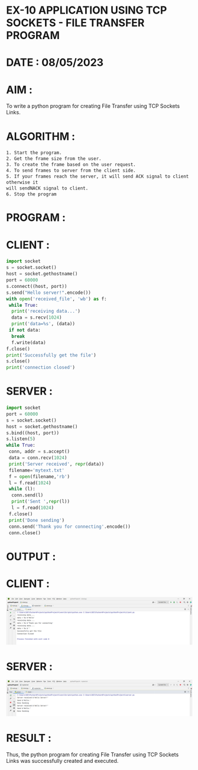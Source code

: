 # EX-10 APPLICATION USING TCP SOCKETS - FILE TRANSFER PROGRAM

# DATE : 08/05/2023

# AIM :
To write a python program for creating File Transfer using TCP Sockets Links.


# ALGORITHM :
```
1. Start the program.
2. Get the frame size from the user.
3. To create the frame based on the user request.
4. To send frames to server from the client side.
5. If your frames reach the server, it will send ACK signal to client otherwise it
will sendNACK signal to client.
6. Stop the program
```

# PROGRAM :
# CLIENT :
```PYTHON
import socket
s = socket.socket()
host = socket.gethostname()
port = 60000
s.connect((host, port))
s.send("Hello server!".encode())
with open('received_file', 'wb') as f:
 while True:
  print('receiving data...')
  data = s.recv(1024)
  print('data=%s', (data))
 if not data:
  break
  f.write(data)
f.close()
print('Successfully get the file')
s.close()
print('connection closed')
```

# SERVER :
```PYTHON
import socket
port = 60000
s = socket.socket()
host = socket.gethostname()
s.bind((host, port))
s.listen(5)
while True:
 conn, addr = s.accept()
 data = conn.recv(1024)
 print('Server received', repr(data))
 filename='mytext.txt'
 f = open(filename,'rb')
 l = f.read(1024)
 while (l):
  conn.send(l)
  print('Sent ',repr(l))
  l = f.read(1024)
 f.close()
 print('Done sending')
 conn.send('Thank you for connecting'.encode())
 conn.close()
```

# OUTPUT :
# CLIENT :
![OUTPUT](./Screenshot%20(84).png)

# SERVER :
![OUTPUT](./Screenshot%20(85).png)

# RESULT :
Thus, the python program for creating File Transfer using TCP Sockets Links was
successfully created and executed.
